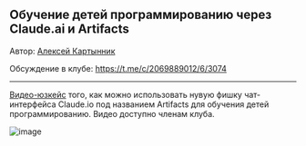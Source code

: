 ## Обучение детей программированию через Claude.ai и Artifacts

Автор: [Алексей Картынник](https://t.me/iamitbeard)

Обсуждение в клубе: https://t.me/c/2069889012/6/3074

---

[Видео-юзкейс](https://t.me/c/2069889012/6/3074) того, как можно использовать нувую фишку чат-интерфейса Claude.io под названием Artifacts для обучения детей программированию. Видео доступно членам клуба.

![image](https://github.com/user-attachments/assets/f0ea9e8d-8032-4f34-aa55-bf860a4daa21)

